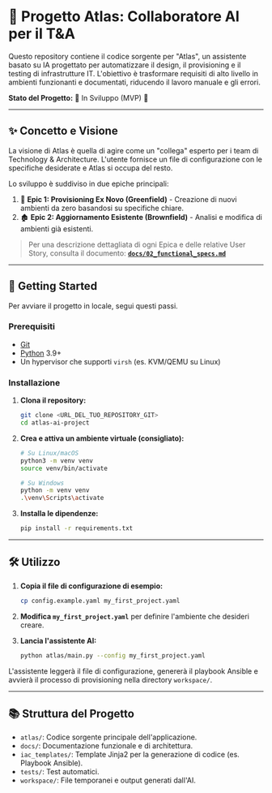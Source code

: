 # 🤖 Progetto Atlas: Collaboratore AI per il T&A

Questo repository contiene il codice sorgente per "Atlas", un assistente basato su IA progettato per automatizzare il design, il provisioning e il testing di infrastrutture IT. L'obiettivo è trasformare requisiti di alto livello in ambienti funzionanti e documentati, riducendo il lavoro manuale e gli errori.

**Stato del Progetto:** 🚧 In Sviluppo (MVP) 🚧

---

## ✨ Concetto e Visione

La visione di Atlas è quella di agire come un "collega" esperto per i team di Technology & Architecture. L'utente fornisce un file di configurazione con le specifiche desiderate e Atlas si occupa del resto.

Lo sviluppo è suddiviso in due epiche principali:

1.  🌳 **Epic 1: Provisioning Ex Novo (Greenfield)** - Creazione di nuovi ambienti da zero basandosi su specifiche chiare.
2.  🏚️ **Epic 2: Aggiornamento Esistente (Brownfield)** - Analisi e modifica di ambienti già esistenti.

> Per una descrizione dettagliata di ogni Epica e delle relative User Story, consulta il documento:
> **[`docs/02_functional_specs.md`](./docs/02_functional_specs.md)**

---

## 🚀 Getting Started

Per avviare il progetto in locale, segui questi passi.

### Prerequisiti

* [Git](https://git-scm.com/)
* [Python](https://www.python.org/downloads/) 3.9+
* Un hypervisor che supporti `virsh` (es. KVM/QEMU su Linux)

### Installazione

1.  **Clona il repository:**
    ```bash
    git clone <URL_DEL_TUO_REPOSITORY_GIT>
    cd atlas-ai-project
    ```

2.  **Crea e attiva un ambiente virtuale (consigliato):**
    ```bash
    # Su Linux/macOS
    python3 -m venv venv
    source venv/bin/activate

    # Su Windows
    python -m venv venv
    .\venv\Scripts\activate
    ```

3.  **Installa le dipendenze:**
    ```bash
    pip install -r requirements.txt
    ```

---

## 🛠️ Utilizzo

1.  **Copia il file di configurazione di esempio:**
    ```bash
    cp config.example.yaml my_first_project.yaml
    ```

2.  **Modifica `my_first_project.yaml`** per definire l'ambiente che desideri creare.

3.  **Lancia l'assistente AI:**
    ```bash
    python atlas/main.py --config my_first_project.yaml
    ```

L'assistente leggerà il file di configurazione, genererà il playbook Ansible e avvierà il processo di provisioning nella directory `workspace/`.

---

## 📚 Struttura del Progetto

* `atlas/`: Codice sorgente principale dell'applicazione.
* `docs/`: Documentazione funzionale e di architettura.
* `iac_templates/`: Template Jinja2 per la generazione di codice (es. Playbook Ansible).
* `tests/`: Test automatici.
* `workspace/`: File temporanei e output generati dall'AI.
````
